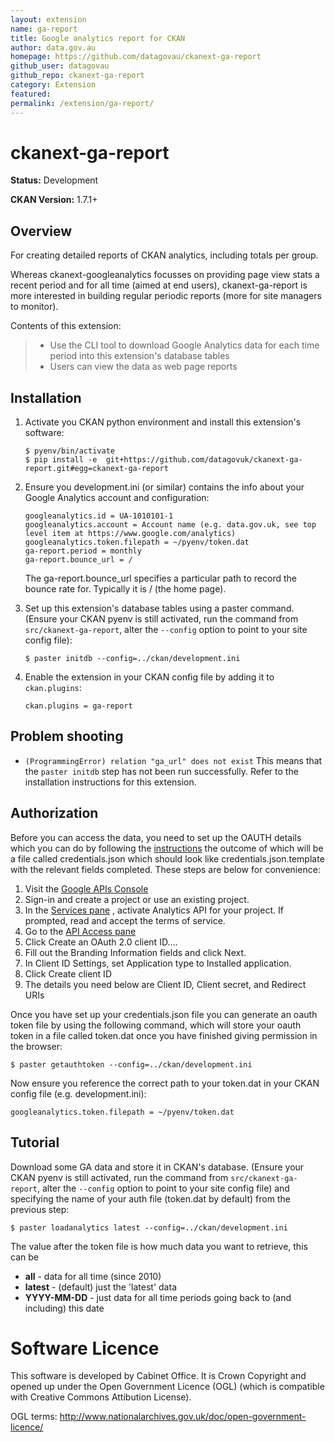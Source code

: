 ```yaml
---
layout: extension
name: ga-report
title: Google analytics report for CKAN
author: data.gov.au
homepage: https://github.com/datagovau/ckanext-ga-report
github_user: datagovau
github_repo: ckanext-ga-report
category: Extension
featured: 
permalink: /extension/ga-report/
---
```



ckanext-ga-report
=================

**Status:** Development

**CKAN Version:** 1.7.1+

Overview
--------

For creating detailed reports of CKAN analytics, including totals per group.

Whereas ckanext-googleanalytics focusses on providing page view stats a recent period and for all time (aimed at end users), ckanext-ga-report is more interested in building regular periodic reports (more for site managers to monitor).

Contents of this extension:

> -   Use the CLI tool to download Google Analytics data for each time period into this extension's database tables
> -   Users can view the data as web page reports

Installation
------------

1.  Activate you CKAN python environment and install this extension's software:

        $ pyenv/bin/activate
        $ pip install -e  git+https://github.com/datagovuk/ckanext-ga-report.git#egg=ckanext-ga-report

2.  Ensure you development.ini (or similar) contains the info about your Google Analytics account and configuration:

        googleanalytics.id = UA-1010101-1
        googleanalytics.account = Account name (e.g. data.gov.uk, see top level item at https://www.google.com/analytics)
        googleanalytics.token.filepath = ~/pyenv/token.dat
        ga-report.period = monthly
        ga-report.bounce_url = /

    The ga-report.bounce\_url specifies a particular path to record the bounce rate for. Typically it is / (the home page).

3.  Set up this extension's database tables using a paster command. (Ensure your CKAN pyenv is still activated, run the command from `src/ckanext-ga-report`, alter the `--config` option to point to your site config file):

        $ paster initdb --config=../ckan/development.ini

4.  Enable the extension in your CKAN config file by adding it to `ckan.plugins`:

        ckan.plugins = ga-report

Problem shooting
----------------

-   `(ProgrammingError) relation "ga_url" does not exist` This means that the `paster initdb` step has not been run successfully. Refer to the installation instructions for this extension.

Authorization
-------------

Before you can access the data, you need to set up the OAUTH details which you can do by following the [instructions](https://developers.google.com/analytics/resources/tutorials/hello-analytics-api) the outcome of which will be a file called credentials.json which should look like credentials.json.template with the relevant fields completed. These steps are below for convenience:

1.  Visit the [Google APIs Console](https://code.google.com/apis/console)
2.  Sign-in and create a project or use an existing project.
3.  In the [Services pane](https://code.google.com/apis/console#:services) , activate Analytics API for your project. If prompted, read and accept the terms of service.
4.  Go to the [API Access pane](https://code.google.com/apis/console/#:access)
5.  Click Create an OAuth 2.0 client ID....
6.  Fill out the Branding Information fields and click Next.
7.  In Client ID Settings, set Application type to Installed application.
8.  Click Create client ID
9.  The details you need below are Client ID, Client secret, and Redirect URIs

Once you have set up your credentials.json file you can generate an oauth token file by using the following command, which will store your oauth token in a file called token.dat once you have finished giving permission in the browser:

    $ paster getauthtoken --config=../ckan/development.ini

Now ensure you reference the correct path to your token.dat in your CKAN config file (e.g. development.ini):

    googleanalytics.token.filepath = ~/pyenv/token.dat

Tutorial
--------

Download some GA data and store it in CKAN's database. (Ensure your CKAN pyenv is still activated, run the command from `src/ckanext-ga-report`, alter the `--config` option to point to your site config file) and specifying the name of your auth file (token.dat by default) from the previous step:

    $ paster loadanalytics latest --config=../ckan/development.ini

The value after the token file is how much data you want to retrieve, this can be

-   **all** - data for all time (since 2010)
-   **latest** - (default) just the 'latest' data
-   **YYYY-MM-DD** - just data for all time periods going back to (and including) this date

Software Licence
================

This software is developed by Cabinet Office. It is Crown Copyright and opened up under the Open Government Licence (OGL) (which is compatible with Creative Commons Attibution License).

OGL terms: <http://www.nationalarchives.gov.uk/doc/open-government-licence/>

